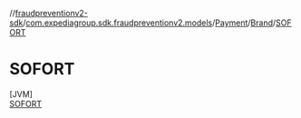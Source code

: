 //[fraudpreventionv2-sdk](../../../../../index.md)/[com.expediagroup.sdk.fraudpreventionv2.models](../../../index.md)/[Payment](../../index.md)/[Brand](../index.md)/[SOFORT](index.md)

# SOFORT

[JVM]\
[SOFORT](index.md)
